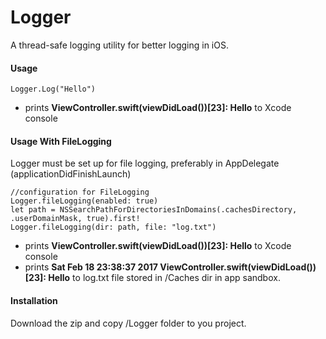 # Logger
A thread-safe logging utility for better logging in iOS.

#### Usage

    Logger.Log("Hello")

* prints **ViewController.swift(viewDidLoad())[23]: Hello** to Xcode console
    
#### Usage With FileLogging
Logger must be set up for file logging, preferably in AppDelegate (applicationDidFinishLaunch)

    //configuration for FileLogging
    Logger.fileLogging(enabled: true)
    let path = NSSearchPathForDirectoriesInDomains(.cachesDirectory, .userDomainMask, true).first!
    Logger.fileLogging(dir: path, file: "log.txt")

* prints **ViewController.swift(viewDidLoad())[23]: Hello** to Xcode console
* prints **Sat Feb 18 23:38:37 2017 ViewController.swift(viewDidLoad())[23]: Hello** to log.txt file stored in /Caches dir in app sandbox.

#### Installation
Download the zip and copy /Logger folder to you project. 

